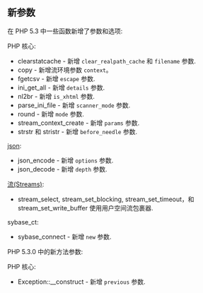 新参数
------

在 PHP 5.3 中一些函数新增了参数和选项:

PHP 核心:

-   <span class="simpara"> <span
    class="function">clearstatcache</span> - 新增 `clear_realpath_cache`
    和 `filename` 参数. </span>
-   <span class="simpara"> <span class="function">copy</span> -
    新增流环境参数 `context`。 </span>
-   <span class="simpara"> <span class="function">fgetcsv</span> - 新增
    `escape` 参数. </span>
-   <span class="simpara"> <span class="function">ini\_get\_all</span> -
    新增 `details` 参数. </span>
-   <span class="simpara"> <span class="function">nl2br</span> - 新增
    `is_xhtml` 参数. </span>
-   <span class="simpara"> <span
    class="function">parse\_ini\_file</span> - 新增 `scanner_mode` 参数.
    </span>
-   <span class="simpara"> <span class="function">round</span> - 新增
    `mode` 参数. </span>
-   <span class="simpara"> <span
    class="function">stream\_context\_create</span> - 新增 `params`
    参数. </span>
-   <span class="simpara"> <span class="function">strstr</span> 和 <span
    class="function">stristr</span> - 新增 `before_needle` 参数. </span>

<a href="/book/json.html" class="link">json</a>:

-   <span class="simpara"> <span class="function">json\_encode</span> -
    新增 `options` 参数. </span>
-   <span class="simpara"> <span class="function">json\_decode</span> -
    新增 `depth` 参数. </span>

<a href="/book/stream.html" class="link">流(Streams)</a>:

-   <span class="simpara"> <span class="function">stream\_select</span>,
    <span class="function">stream\_set\_blocking</span>, <span
    class="function">stream\_set\_timeout</span>，和 <span
    class="function">stream\_set\_write\_buffer</span>
    使用用户空间流包裹器. </span>

sybase\_ct:

-   <span class="simpara"> <span
    class="function">sybase\_connect</span> - 新增 `new` 参数. </span>

PHP 5.3.0 中的新方法参数:

PHP 核心:

-   <span class="simpara"> <span
    class="methodname">Exception::\_\_construct</span> - 新增 `previous`
    参数. </span>
